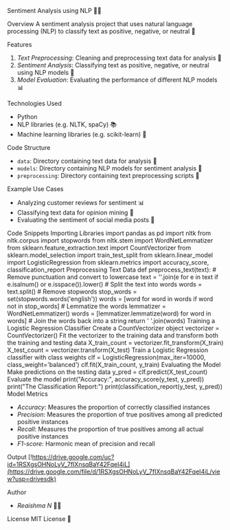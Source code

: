 

Sentiment Analysis using NLP 🤖💬

Overview
A sentiment analysis project that uses natural language processing (NLP) to classify text as positive, negative, or neutral 🌟

Features
1. _Text Preprocessing_: Cleaning and preprocessing text data for analysis 🧹
2. _Sentiment Analysis_: Classifying text as positive, negative, or neutral using NLP models 🤖
3. _Model Evaluation_: Evaluating the performance of different NLP models 📊

Technologies Used
- Python 
- NLP libraries (e.g. NLTK, spaCy) 📚
- Machine learning libraries (e.g. scikit-learn) 🤖

Code Structure
- `data`: Directory containing text data for analysis 📁
- `models`: Directory containing NLP models for sentiment analysis 🤖
- `preprocessing`: Directory containing text preprocessing scripts 🧹

Example Use Cases
- Analyzing customer reviews for sentiment 📊
- Classifying text data for opinion mining 🤖
- Evaluating the sentiment of social media posts 📱

Code Snippets
Importing Libraries
import pandas as pd
import nltk
from nltk.corpus import stopwords
from nltk.stem import WordNetLemmatizer
from sklearn.feature_extraction.text import CountVectorizer
from sklearn.model_selection import train_test_split
from sklearn.linear_model import LogisticRegression
from sklearn.metrics import accuracy_score, classification_report
Preprocessing Text Data
def preprocess_text(text):
    # Remove punctuation and convert to lowercase
    text = ''.join(e for e in text if e.isalnum() or e.isspace()).lower()
    # Split the text into words
    words = text.split()
    # Remove stopwords
    stop_words = set(stopwords.words('english'))
    words = [word for word in words if word not in stop_words]
    # Lemmatize the words
    lemmatizer = WordNetLemmatizer()
    words = [lemmatizer.lemmatize(word) for word in words]
    # Join the words back into a string
    return ' '.join(words)
Training a Logistic Regression Classifier
Create a CountVectorizer object
vectorizer = CountVectorizer()
Fit the vectorizer to the training data and transform both the training and testing data
X_train_count = vectorizer.fit_transform(X_train)
X_test_count = vectorizer.transform(X_test)
Train a Logistic Regression classifier with class weights
clf = LogisticRegression(max_iter=10000, class_weight='balanced')
clf.fit(X_train_count, y_train)
Evaluating the Model
Make predictions on the testing data
y_pred = clf.predict(X_test_count)
Evaluate the model
print("Accuracy:", accuracy_score(y_test, y_pred))
print("The Classification Report:")
print(classification_report(y_test, y_pred))
Model Metrics
- *Accuracy*: Measures the proportion of correctly classified instances
- *Precision*: Measures the proportion of true positives among all predicted positive instances
- *Recall*: Measures the proportion of true positives among all actual positive instances
- *F1-score*: Harmonic mean of precision and recall

Output
[!https://drive.google.com/uc?id=1RSXgsOHNoLyV_7fIXnsqBaY42FqeI4iL](https://drive.google.com/file/d/1RSXgsOHNoLyV_7fIXnsqBaY42FqeI4iL/view?usp=drivesdk)

Author
- _Reaishma N_ 🙋‍♀️

License
MIT License 📄

